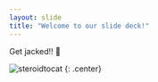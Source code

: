 ```yaml
---
layout: slide
title: "Welcome to our slide deck!"
---
```


Get jacked!! :unicorn:

![steroidtocat](https://octodex.github.com/images/steroidtocat.png)
{: .center}
